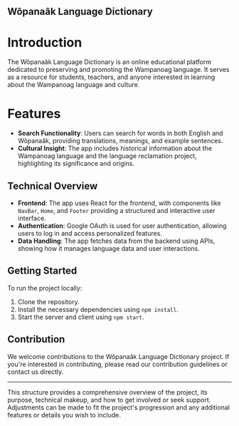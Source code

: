 ## Wôpanaâk Language Dictionary

# Introduction
The Wôpanaâk Language Dictionary is an online educational platform dedicated to preserving and promoting the Wampanoag language. It serves as a resource for students, teachers, and anyone interested in learning about the Wampanoag language and culture.

# Features
- **Search Functionality**: Users can search for words in both English and Wôpanaâk, providing translations, meanings, and example sentences.
- **Cultural Insight**: The app includes historical information about the Wampanoag language and the language reclamation project, highlighting its significance and origins.

## Technical Overview
- **Frontend**: The app uses React for the frontend, with components like `NavBar`, `Home`, and `Footer` providing a structured and interactive user interface.
- **Authentication**: Google OAuth is used for user authentication, allowing users to log in and access personalized features.
- **Data Handling**: The app fetches data from the backend using APIs, showing how it manages language data and user interactions.

## Getting Started
To run the project locally:
1. Clone the repository.
2. Install the necessary dependencies using `npm install`.
3. Start the server and client using `npm start`.

## Contribution
We welcome contributions to the Wôpanaâk Language Dictionary project. If you're interested in contributing, please read our contribution guidelines or contact us directly.


---

This structure provides a comprehensive overview of the project, its purpose, technical makeup, and how to get involved or seek support. Adjustments can be made to fit the project's progression and any additional features or details you wish to include.
